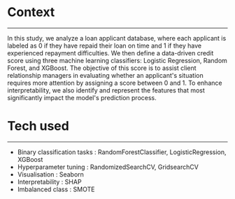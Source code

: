 # Context
---------------
In this study, we analyze a loan applicant database, where each applicant is labeled as 0 if they have repaid their loan on time and 1 if they have experienced repayment difficulties. We then define a data-driven credit score using three machine learning classifiers: Logistic Regression, Random Forest, and XGBoost. The objective of this score is to assist client relationship managers in evaluating whether an applicant's situation requires more attention by assigning a score between 0 and 1. To enhance interpretability, we also identify and represent the features that most significantly impact the model's prediction process.

# Tech used
---------------------
* Binary classification tasks : RandomForestClassifier, LogisticRegression,  XGBoost
* Hyperparameter tuning : RandomizedSearchCV, GridsearchCV
* Visualisation : Seaborn
* Interpretability : SHAP
* Imbalanced class : SMOTE

